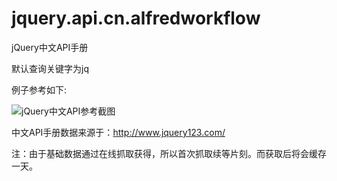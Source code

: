 jquery.api.cn.alfredworkflow
============================

jQuery中文API手册

默认查询关键字为jq

例子参考如下:

![jQuery中文API参考截图](http://i.imgur.com/3Q0Jq2Y.jpg)

中文API手册数据来源于：http://www.jquery123.com/

注：由于基础数据通过在线抓取获得，所以首次抓取续等片刻。而获取后将会缓存一天。